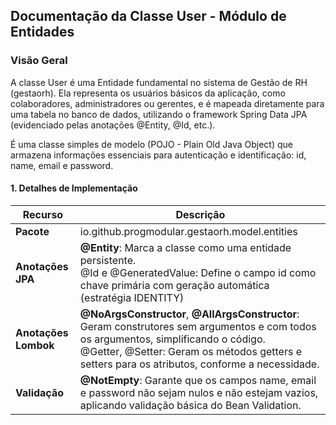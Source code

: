 ## Documentação da Classe User - Módulo de Entidades

### Visão Geral

A classe User é uma Entidade fundamental no sistema de Gestão de RH (gestaorh). Ela representa os usuários básicos da aplicação, como colaboradores, administradores ou gerentes, e é mapeada diretamente para uma tabela no banco de dados, utilizando o framework Spring Data JPA (evidenciado pelas anotações @Entity, @Id, etc.).

É uma classe simples de modelo (POJO - Plain Old Java Object) que armazena informações essenciais para autenticação e identificação: id, name, email e password.

#### 1. Detalhes de Implementação

|**Recurso** | **Descrição**                                                                                                                                                                                                                                  |
|---------|--------------------------------------------------------------------------------------------------------------------------------------------------------------------------------------------------------------------------------------------|
|**Pacote** | io.github.progmodular.gestaorh.model.entities                                                                                                                                                                                              |
|**Anotações JPA** | **@Entity**: Marca a classe como uma entidade persistente. <br/>@Id e @GeneratedValue: Define o campo id como chave primária com geração automática (estratégia IDENTITY)                                                                  |
| **Anotações Lombok** | **@NoArgsConstructor**, **@AllArgsConstructor**: Geram construtores sem argumentos e com todos os argumentos, simplificando o código. <br/>@Getter, @Setter: Geram os métodos getters e setters para os atributos, conforme a necessidade. |
|**Validação**| **@NotEmpty**: Garante que os campos name, email e password não sejam nulos e não estejam vazios, aplicando validação básica do Bean Validation.                                                                                               |

